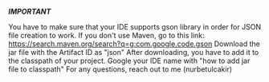 ***IMPORTANT***

You have to make sure that your IDE supports gson library in order for JSON file creation to work.
If you don't use Maven, go to this link: https://search.maven.org/search?q=g:com.google.code.gson
Download the jar file with the Artifact ID as "json"
After downloading, you have to add it to the classpath of your project. Google your IDE name with "how to add jar file to classpath"
For any questions, reach out to me (nurbetulcakir)

